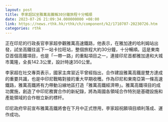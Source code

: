 ```yaml
---
layout: post
title: 李家超試坐雅萬高鐵稱30分鐘旅程十分暢順
date: 2023-07-26 21:09:34.000000000 +08:00
link: https://news.rthk.hk/rthk/ch/component/k2/1710707-20230726.htm
categories: rthk
---
```


正在印尼的行政長官李家超參觀雅萬高速鐵路，他表示，在雅加達的哈利姆站出發，試坐高鐵往返下一站卡拉旺站，整個旅程大約30分鐘，十分暢順。這是東南亞首個高鐵項目，也是「一帶一路」的重點項目之一，連接印尼首都雅加達和大城市萬隆，全長142.3公里，設計時速350公里。 

李家超在社交專頁表示，國家主席習近平曾經指出，合作建設雅萬高鐵是雙方達成的重要共識，也是中印尼戰略對接的重大早期收穫。作為印尼和東南亞第一條高速鐵路，雅萬高鐵將有力帶動沿線地區打造「雅萬高鐵經濟帶」。雅萬高鐵項目的成功實施，創造了中印尼務實合作的新紀錄，將為兩國各領域合作特別是基礎設施和產能領域的合作樹立新的標杆。

印尼政府早前宣布雅萬高鐵將會在下月中正式啓用，李家超祝願項目順利落成、運作成功。
